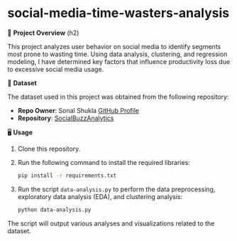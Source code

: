 # **social-media-time-wasters-analysis**

📌 **Project Overview** (h2)

This project analyzes user behavior on social media to identify segments most prone to wasting time. Using data analysis, clustering, and regression modeling, I have determined key factors that influence productivity loss due to excessive social media usage.

📂 **Dataset**

The dataset used in this project was obtained from the following repository:
- **Repo Owner**: Sonal Shukla [GitHub Profile](https://github.com/100-nal)
- **Repository**: [SocialBuzzAnalytics](https://github.com/100-nal/SocialBuzzAnalytics)

🖥️ **Usage**
1. Clone this repository.
2. Run the following command to install the required libraries:

    ```bash
    pip install -r requirements.txt
    ```

3. Run the script `data-analysis.py` to perform the data preprocessing, exploratory data analysis (EDA), and clustering analysis:

    ```bash
    python data-analysis.py
    ```

The script will output various analyses and visualizations related to the dataset.

